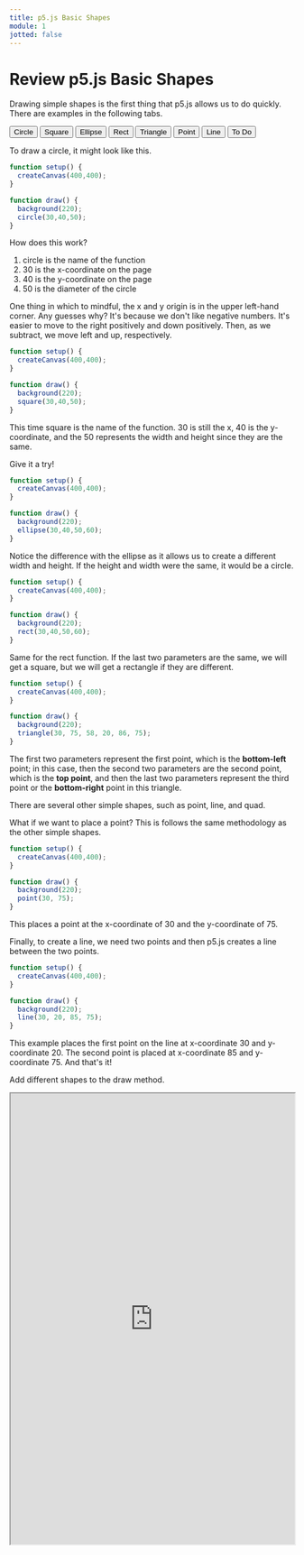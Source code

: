 ```yaml
---
title: p5.js Basic Shapes
module: 1
jotted: false
---
```


# Review p5.js Basic Shapes

Drawing simple shapes is the first thing that p5.js allows us to do quickly.  There are examples in the following tabs.

<div class="tab">
    <button class="tablinks active" onclick="openTab(event, 'Circle')">Circle</button>
    <button class="tablinks" onclick="openTab(event, 'Square')">Square</button>
    <button class="tablinks" onclick="openTab(event, 'Ellipse')">Ellipse</button>
    <button class="tablinks" onclick="openTab(event, 'Rect')">Rect</button>
    <button class="tablinks" onclick="openTab(event, 'Triangle')">Triangle</button>
    <button class="tablinks" onclick="openTab(event, 'Point')">Point</button>
    <button class="tablinks" onclick="openTab(event, 'Line')">Line</button>
    <button class="tablinks" onclick="openTab(event, 'ToDo')">To Do</button>
    
</div>
<!-- Tab content -->
<div id="Circle" class="tabcontent" style="display:block">

<div class="tabhtml" markdown="1">

To draw a circle, it might look like this.

```js
function setup() {
  createCanvas(400,400);
}

function draw() {
  background(220);
  circle(30,40,50);
}
```

How does this work?

1. circle is the name of the function
2. 30 is the x-coordinate on the page
3. 40 is the y-coordinate on the page
4. 50 is the diameter of the circle

One thing in which to mindful, the x and y origin is in the upper left-hand corner.  Any guesses why? It's because we don't like negative numbers. It's easier to move to the right positively and down positively.  Then, as we subtract, we move left and up, respectively.

</div>
</div>

<!-- Tab content -->
<div id="Square" class="tabcontent">

<div class="tabhtml" markdown="1">

```js
function setup() {
  createCanvas(400,400);
}

function draw() {
  background(220);
  square(30,40,50);
}
```

This time square is the name of the function.  30 is still the x, 40 is the y-coordinate, and the 50 represents the width and height since they are the same.

Give it a try!
</div>
</div>
<div id="Ellipse" class="tabcontent">

<div class="tabhtml" markdown="1">

```js
function setup() {
  createCanvas(400,400);
}

function draw() {
  background(220);
  ellipse(30,40,50,60);
}
```

Notice the difference with the ellipse as it allows us to create a different width and height. If the height and width were the same, it would be a circle.
</div>
</div>
<div id="Rect" class="tabcontent">

<div class="tabhtml" markdown="1">

```js
function setup() {
  createCanvas(400,400);
}

function draw() {
  background(220);
  rect(30,40,50,60);
}
```

Same for the rect function.  If the last two parameters are the same, we will get a square, but we will get a rectangle if they are different.
</div>
</div>

<div id="Triangle" class="tabcontent">

<div class="tabhtml" markdown="1">

```js
function setup() {
  createCanvas(400,400);
}

function draw() {
  background(220);
  triangle(30, 75, 58, 20, 86, 75);
}
```
The first two parameters represent the first point, which is the **bottom-left** point; in this case, then the second two parameters are the second point, which is the **top point**, and then the last two parameters represent the third point or the **bottom-right** point in this triangle.  

There are several other simple shapes, such as point, line, and quad.
</div>
</div>
<div id="Point" class="tabcontent">
<div class="tabhtml" markdown="1">

What if we want to place a point?  This is follows the same methodology as the other simple shapes.

```js
function setup() {
  createCanvas(400,400);
}

function draw() {
  background(220);
  point(30, 75);
}
````

This places a point at the x-coordinate of 30 and the y-coordinate of 75.

</div>
</div>

<div id="Line" class="tabcontent">
<div class="tabhtml" markdown="1">

Finally, to create a line, we need two points and then p5.js creates a line between the two points.

```js
function setup() {
  createCanvas(400,400);
}

function draw() {
  background(220);
  line(30, 20, 85, 75);
}
````

This example places the first point on the line at x-coordinate 30 and y-coordinate 20.  The second point is placed at x-coordinate 85 and y-coordinate 75.  And that's it!

</div>
</div>
<div id="ToDo" class="tabcontent">
<div class="tabhtml" markdown="1">

Add different shapes to the draw method.

<iframe src="https://editor.p5js.org/" width="100%" height="800px"></iframe>
</div>
</div>
